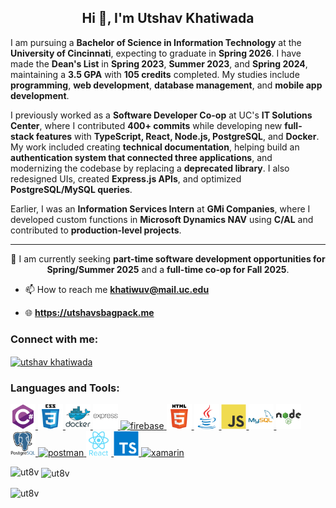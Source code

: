 <h2 align="center">Hi 👋, I'm Utshav Khatiwada</h2>

<p>
  I am pursuing a <strong>Bachelor of Science in Information Technology</strong> at the 
  <strong>University of Cincinnati</strong>, expecting to graduate in <strong>Spring 2026</strong>.
  I have made the <strong>Dean's List</strong> in <strong>Spring 2023</strong>, 
  <strong>Summer 2023</strong>, and <strong>Spring 2024</strong>, maintaining a 
  <strong>3.5 GPA</strong> with <strong>105 credits</strong> completed. My studies include 
  <strong>programming</strong>, <strong>web development</strong>, <strong>database management</strong>, 
  and <strong>mobile app development</strong>.
</p>

<p>
  I previously worked as a <strong>Software Developer Co-op</strong> at UC's 
  <strong>IT Solutions Center</strong>, where I contributed <strong>400+ commits</strong> while developing 
  new <strong>full-stack features</strong> with <strong>TypeScript, React, Node.js, PostgreSQL</strong>, and 
  <strong>Docker</strong>. My work included creating <strong>technical documentation</strong>, 
  helping build an <strong>authentication system that connected three applications</strong>, and 
  modernizing the codebase by replacing a <strong>deprecated library</strong>. I also redesigned UIs, 
  created <strong>Express.js APIs</strong>, and optimized <strong>PostgreSQL/MySQL queries</strong>.
</p>

<p>
  Earlier, I was an <strong>Information Services Intern</strong> at <strong>GMi Companies</strong>, 
  where I developed custom functions in <strong>Microsoft Dynamics NAV</strong> using 
  <strong>C/AL</strong> and contributed to <strong>production-level projects</strong>.
</p>

---

<p align="center">
  🚀 I am currently seeking <strong>part-time software development opportunities for Spring/Summer 2025</strong> 
  and a <strong>full-time co-op for Fall 2025</strong>.
</p>




- 📫 How to reach me **khatiwuv@mail.uc.edu**

- 🌐 **https://utshavsbagpack.me**

<h3 align="left">Connect with me:</h3>
<p align="left">
<a href="https://linkedin.com/in/utshavkhatiwada" target="blank"><img align="center" src="https://raw.githubusercontent.com/rahuldkjain/github-profile-readme-generator/master/src/images/icons/Social/linked-in-alt.svg" alt="utshav khatiwada" height="30" width="40" /></a>
</p>

<h3 align="left">Languages and Tools:</h3>
<p align="left"> <a href="https://www.w3schools.com/cs/" target="_blank" rel="noreferrer"> <img src="https://raw.githubusercontent.com/devicons/devicon/master/icons/csharp/csharp-original.svg" alt="csharp" width="40" height="40"/> </a> <a href="https://www.w3schools.com/css/" target="_blank" rel="noreferrer"> <img src="https://raw.githubusercontent.com/devicons/devicon/master/icons/css3/css3-original-wordmark.svg" alt="css3" width="40" height="40"/> </a> <a href="https://www.docker.com/" target="_blank" rel="noreferrer"> <img src="https://raw.githubusercontent.com/devicons/devicon/master/icons/docker/docker-original-wordmark.svg" alt="docker" width="40" height="40"/> </a> <a href="https://expressjs.com" target="_blank" rel="noreferrer"> <img src="https://raw.githubusercontent.com/devicons/devicon/master/icons/express/express-original-wordmark.svg" alt="express" width="40" height="40"/> </a> <a href="https://firebase.google.com/" target="_blank" rel="noreferrer"> <img src="https://www.vectorlogo.zone/logos/firebase/firebase-icon.svg" alt="firebase" width="40" height="40"/> </a> <a href="https://www.w3.org/html/" target="_blank" rel="noreferrer"> <img src="https://raw.githubusercontent.com/devicons/devicon/master/icons/html5/html5-original-wordmark.svg" alt="html5" width="40" height="40"/> </a> <a href="https://www.java.com" target="_blank" rel="noreferrer"> <img src="https://raw.githubusercontent.com/devicons/devicon/master/icons/java/java-original.svg" alt="java" width="40" height="40"/> </a> <a href="https://developer.mozilla.org/en-US/docs/Web/JavaScript" target="_blank" rel="noreferrer"> <img src="https://raw.githubusercontent.com/devicons/devicon/master/icons/javascript/javascript-original.svg" alt="javascript" width="40" height="40"/> </a> <a href="https://www.mysql.com/" target="_blank" rel="noreferrer"> <img src="https://raw.githubusercontent.com/devicons/devicon/master/icons/mysql/mysql-original-wordmark.svg" alt="mysql" width="40" height="40"/> </a> <a href="https://nodejs.org" target="_blank" rel="noreferrer"> <img src="https://raw.githubusercontent.com/devicons/devicon/master/icons/nodejs/nodejs-original-wordmark.svg" alt="nodejs" width="40" height="40"/> </a> <a href="https://www.postgresql.org" target="_blank" rel="noreferrer"> <img src="https://raw.githubusercontent.com/devicons/devicon/master/icons/postgresql/postgresql-original-wordmark.svg" alt="postgresql" width="40" height="40"/> </a> <a href="https://postman.com" target="_blank" rel="noreferrer"> <img src="https://www.vectorlogo.zone/logos/getpostman/getpostman-icon.svg" alt="postman" width="40" height="40"/> </a> <a href="https://reactjs.org/" target="_blank" rel="noreferrer"> <img src="https://raw.githubusercontent.com/devicons/devicon/master/icons/react/react-original-wordmark.svg" alt="react" width="40" height="40"/> </a> <a href="https://www.typescriptlang.org/" target="_blank" rel="noreferrer"> <img src="https://raw.githubusercontent.com/devicons/devicon/master/icons/typescript/typescript-original.svg" alt="typescript" width="40" height="40"/> </a> <a href="https://dotnet.microsoft.com/apps/xamarin" target="_blank" rel="noreferrer"> <img src="https://raw.githubusercontent.com/detain/svg-logos/780f25886640cef088af994181646db2f6b1a3f8/svg/xamarin.svg" alt="xamarin" width="40" height="40"/> </a> </p>

<p>
  <img align="left" src="https://github-readme-stats.vercel.app/api/top-langs?username=ut8v&show_icons=true&locale=en&layout=compact&cache_seconds=86400&langs_count=10" alt="ut8v" />
</p>

<p>&nbsp;<img align="center" src="https://github-readme-stats.vercel.app/api?username=ut8v&show_icons=true&locale=en" alt="ut8v" /></p>

<p><img align="center" src="https://github-readme-streak-stats.herokuapp.com/?user=ut8v&" alt="ut8v" /></p>



